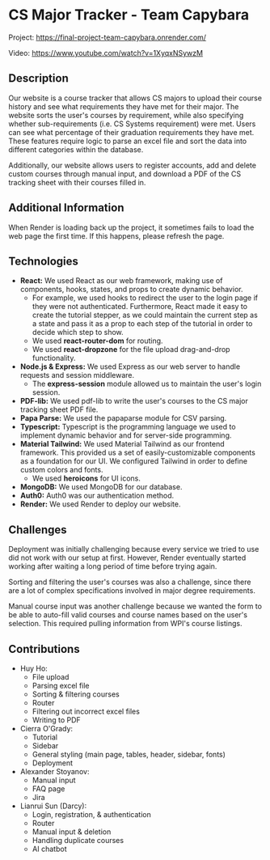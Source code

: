 # CS Major Tracker - Team Capybara
Project: https://final-project-team-capybara.onrender.com/

Video: https://www.youtube.com/watch?v=1XyqxNSywzM

## Description
Our website is a course tracker that allows CS majors to upload their course history and see what requirements they have met
    for their major. The website sorts the user's courses by requirement, while also specifying whether sub-requirements
    (i.e. CS Systems requirement) were met. Users can see what percentage of their graduation requirements they have met.
    These features require logic to parse an excel file and sort the data into different categories within the database.
    
Additionally, our website allows users to register accounts, add and delete custom courses through manual input, and download
    a PDF of the CS tracking sheet with their courses filled in.
    
## Additional Information
When Render is loading back up the project, it sometimes fails to load the web page the first time. If this happens, please refresh the page.

## Technologies
- **React:** We used React as our web framework, making use of components, hooks, states, and props to create dynamic behavior.
  - For example, we used hooks to redirect the user to the login page if they were not authenticated. Furthermore, React made
    it easy to create the tutorial stepper, as we could maintain the current step as a state and pass it as a prop to each
    step of the tutorial in order to decide which step to show.
  - We used **react-router-dom** for routing.
  - We used **react-dropzone** for the file upload drag-and-drop functionality.
- **Node.js & Express:** We used Express as our web server to handle requests and session middleware.
  - The **express-session** module allowed us to maintain the user's login session.
- **PDF-lib:** We used pdf-lib to write the user's courses to the CS major tracking sheet PDF file.
- **Papa Parse:** We used the papaparse module for CSV parsing.
- **Typescript:** Typescript is the programming language we used to implement dynamic behavior and for server-side programming.
- **Material Tailwind:** We used Material Tailwind as our frontend framework. This provided us a set of easily-customizable
  components as a foundation for our UI. We configured Tailwind in order to define custom colors and fonts.
  - We used **heroicons** for UI icons.
- **MongoDB:** We used MongoDB for our database.
- **Auth0:** Auth0 was our authentication method.
- **Render:** We used Render to deploy our website.

## Challenges
Deployment was initially challenging because every service we tried to use did not work with our setup at first. However,
 Render eventually started working after waiting a long period of time before trying again.
 
Sorting and filtering the user's courses was also a challenge, since there are a lot of complex specifications involved in major
  degree requirements.
  
Manual course input was another challenge because we wanted the form to be able to auto-fill valid courses and course names
  based on the user's selection. This required pulling information from WPI's course listings.

## Contributions
- Huy Ho:
  - File upload
  - Parsing excel file
  - Sorting & filtering courses
  - Router
  - Filtering out incorrect excel files
  - Writing to PDF
- Cierra O'Grady:
  - Tutorial
  - Sidebar
  - General styling (main page, tables, header, sidebar, fonts)
  - Deployment
- Alexander Stoyanov:
  - Manual input
  - FAQ page
  - Jira
- Lianrui Sun (Darcy):
  - Login, registration, & authentication
  - Router
  - Manual input & deletion
  - Handling duplicate courses
  - AI chatbot
